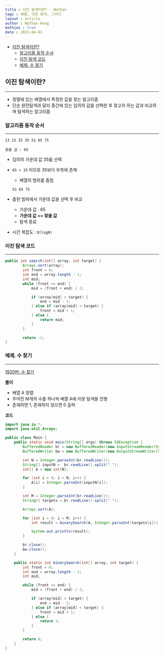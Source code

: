 ```yaml
---
title : 이진 탐색이란? - Nathan
tags : 배열, 이진 탐색, 그리디
layout : article
author : Nathan Hong
mathjax : true
date : 2021-04-01
---
```



- [이진 탐색이란?](#이진-탐색이란?)
  - [알고리즘 동작 순서](#알고리즘-동작-순서)
  - [이진 탐색 코드](#이진-탐색-코드)
  - [예제. 수 찾기](#예제.-수-찾기)
  
  

## 이진 탐색이란?

---

- 정렬돼 있는 배열에서 특정한 값을 찾는 알고리즘
- 단순 완전탐색과 달리 중간에 있는 임의의 값을 선택한 후 찾고자 하는 값과 비교하며 탐색하는 알고리즘

### 알고리즘 동작 순서

---

```
13 15 25 35 51 65 75

찾을 값 : 65
```

- 임의의 가운데 값 35를 선택
- `65 > 35` 이므로 35보다 우측에 존재
    - 배열의 범위를 좁힘

    ```
    51 65 75
    ```

- 좁힌 범위에서 가운데 값을 선택 후 비교
    - 가운데 값 : 65
    - **가운데 값 == 찾을 값**
    - 탐색 종료
- 시간 복잡도 : `O(logN)`

### 이진 탐색 코드

---

```java
public int search(int[] array, int target) {
        Arrays.sort(array);
        int front = 0;
        int end = array.length - 1;
        int mid;
        while (front <= end) {
            mid = (front + end) / 2;

            if (array[mid] > target) {
                end = mid - 1;
            } else if (array[mid] < target) {
                front = mid + 1;
            } else {
                return mid;
            }
        }

        return -1;
}
```

### 예제. 수 찾기

---

[1920번: 수 찾기](https://www.acmicpc.net/problem/1920)

**풀이**

- 배열 A 정렬
- 주어진 M개의 수를 하나씩 배열 A에 이분 탐색을 진행
- 존재하면 1, 존재하지 않으면 0 출력

**코드**

```java
import java.io.*;
import java.util.Arrays;

public class Main {
    public static void main(String[] args) throws IOException {
        BufferedReader br = new BufferedReader(new InputStreamReader(System.in));
        BufferedWriter bw = new BufferedWriter(new OutputStreamWriter(System.out));

        int N = Integer.parseInt(br.readLine());
        String[] inputN =  br.readLine().split(" ");
        int[] A = new int[N];

        for (int i = 0; i < N; i++) {
            A[i] = Integer.parseInt(inputN[i]);
        }

        int M = Integer.parseInt(br.readLine());
        String[] targets = br.readLine().split(" ");

        Arrays.sort(A);

        for (int i = 0; i < M; i++) {
            int result = binarySearch(A, Integer.parseInt(targets[i]));

            System.out.println(result);
        }

        br.close();
        bw.close();
    }

    public static int binarySearch(int[] array, int target) {
        int front = 0;
        int end = array.length - 1;
        int mid;

        while (front <= end) {
            mid = (front + end) / 2;

            if (array[mid] > target) {
                end = mid - 1;
            } else if (array[mid] < target) {
                front = mid + 1;
            } else {
                return 1;
            }
        }

        return 0;
    }
}
```